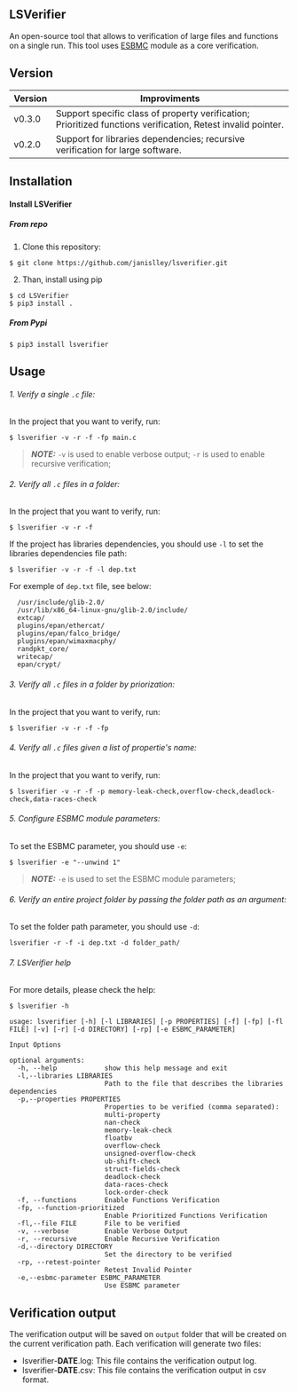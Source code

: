 ## LSVerifier

An open-source tool that allows to verification of large files and functions on a single run.
This tool uses [ESBMC](https://github.com/esbmc/esbmc) module as a core verification. 

## Version

| Version | Improviments |
|---------|--------------|
| v0.3.0  | Support specific class of property verification; Prioritized functions verification, Retest invalid pointer. |
| v0.2.0  | Support for libraries dependencies; recursive verification for large software. |

## Installation

#### Install LSVerifier

##### From repo

1. Clone this repository:

```
$ git clone https://github.com/janislley/lsverifier.git
```

2. Than, install using pip

```
$ cd LSVerifier
$ pip3 install .
```

##### From Pypi

```
$ pip3 install lsverifier
```

## Usage

###### 1. Verify a single ```.c``` file:  

In the project that you want to verify, run:

```
$ lsverifier -v -r -f -fp main.c
```
> **_NOTE:_**  ```-v``` is used to enable verbose output; ```-r``` is used to enable recursive verification; 

###### 2. Verify all ```.c``` files in a folder:  

In the project that you want to verify, run:

```
$ lsverifier -v -r -f
```

If the project has libraries dependencies, you should use ```-l``` to set the libraries dependencies file path:

```
$ lsverifier -v -r -f -l dep.txt
```

For exemple of ```dep.txt``` file, see below:

```
  /usr/include/glib-2.0/
  /usr/lib/x86_64-linux-gnu/glib-2.0/include/
  extcap/
  plugins/epan/ethercat/
  plugins/epan/falco_bridge/
  plugins/epan/wimaxmacphy/
  randpkt_core/
  writecap/
  epan/crypt/
```

###### 3. Verify all ```.c``` files in a folder by priorization:  

In the project that you want to verify, run:

```
$ lsverifier -v -r -f -fp
```

###### 4. Verify all ```.c``` files given a list of propertie's name:  

In the project that you want to verify, run:

```
$ lsverifier -v -r -f -p memory-leak-check,overflow-check,deadlock-check,data-races-check
```

###### 5. Configure ESBMC module parameters:  

To set the ESBMC parameter, you should use ```-e```:
```
$ lsverifier -e "--unwind 1"
```

> **_NOTE:_** ```-e``` is used to set the ESBMC module parameters;

###### 6. Verify an entire project folder by passing the folder path as an argument:

To set the folder path parameter, you should use ```-d```:
```
lsverifier -r -f -i dep.txt -d folder_path/
```

###### 7. LSVerifier help

For more details, please check the help:

```
$ lsverifier -h

usage: lsverifier [-h] [-l LIBRARIES] [-p PROPERTIES] [-f] [-fp] [-fl FILE] [-v] [-r] [-d DIRECTORY] [-rp] [-e ESBMC_PARAMETER]

Input Options

optional arguments:
  -h, --help            show this help message and exit
  -l,--libraries LIBRARIES
                        Path to the file that describes the libraries dependencies
  -p,--properties PROPERTIES
                        Properties to be verified (comma separated):
                        multi-property
                        nan-check
                        memory-leak-check
                        floatbv
                        overflow-check
                        unsigned-overflow-check
                        ub-shift-check
                        struct-fields-check
                        deadlock-check
                        data-races-check
                        lock-order-check
  -f, --functions       Enable Functions Verification
  -fp, --function-prioritized
                        Enable Prioritized Functions Verification
  -fl,--file FILE       File to be verified
  -v, --verbose         Enable Verbose Output
  -r, --recursive       Enable Recursive Verification
  -d,--directory DIRECTORY
                        Set the directory to be verified
  -rp, --retest-pointer
                        Retest Invalid Pointer
  -e,--esbmc-parameter ESBMC_PARAMETER
                        Use ESBMC parameter
```

## Verification output 

The verification output will be saved on ```output``` folder that will be created on the current verification path.
Each verification will generate two files:

- lsverifier-**DATE**.log: This file contains the verification output log.
- lsverifier-**DATE**.csv: This file contains the verification output in csv format.